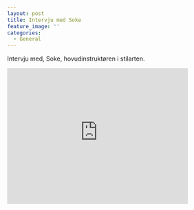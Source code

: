 ```yaml
---
layout: post
title: Intervju med Soke
feature_image: ''
categories:
  - General
---
```

Intervju med, Soke, hovudinstruktøren i stilarten.
 
<iframe width="420" height="315" src="https://www.youtube.com/watch?v=yNU3n2sZcX8" frameborder="0" allowfullscreen> </iframe>
